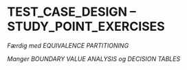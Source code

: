 # TEST_CASE_DESIGN – STUDY_POINT_EXERCISES

_Færdig med EQUIVALENCE PARTITIONING_

_Manger BOUNDARY VALUE ANALYSIS og DECISION TABLES_
